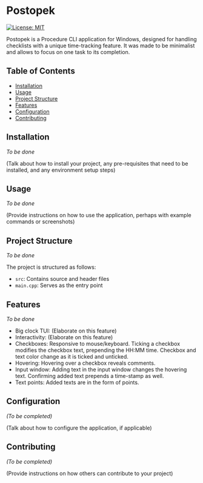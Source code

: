 # Postopek
[![License: MIT](https://img.shields.io/badge/License-MIT-blue.svg)](./LICENSE)

Postopek is a Procedure CLI application for Windows, designed for handling checklists with a unique
time-tracking feature. It was made to be minimalist and allows to focus on one task to its completion.

## Table of Contents

- [Installation](#installation)
- [Usage](#usage)
- [Project Structure](#project-structure)
- [Features](#features)
- [Configuration](#configuration)
- [Contributing](#contributing)

## Installation

*To be done*

(Talk about how to install your project, any pre-requisites that need to be installed, and any environment setup steps)

## Usage

*To be done*

(Provide instructions on how to use the application, perhaps with example commands or screenshots)

## Project Structure

*To be done*

The project is structured as follows:

- `src`: Contains source and header files
- `main.cpp`: Serves as the entry point

## Features

*To be done*

- Big clock TUI: (Elaborate on this feature)
- Interactivity: (Elaborate on this feature)
- Checkboxes: Responsive to mouse/keyboard. Ticking a checkbox modifies the checkbox text, prepending the HH:MM time.
  Checkbox and text color change as it is ticked and unticked.
- Hovering: Hovering over a checkbox reveals comments.
- Input window: Adding text in the input window changes the hovering text. Confirming added text prepends a time-stamp
  as well.
- Text points: Added texts are in the form of points.

## Configuration

*(To be completed)*

(Talk about how to configure the application, if applicable)

## Contributing

*(To be completed)*

(Provide instructions on how others can contribute to your project)
